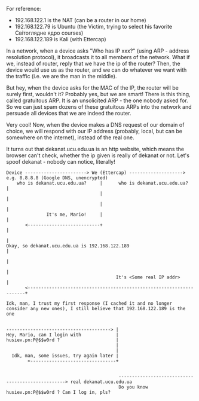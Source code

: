For reference:
- 192.168.122.1   is the NAT (can be a router in our home)
- 192.168.122.79  is Ubuntu (the Victim, trying to select his favorite Світоглядне ядро courses)
- 192.168.122.189 is Kali (with Ettercap)

In a network, when a device asks "Who has IP xxx?" (using ARP - address resolution protocol), it broadcasts it to all members of the network. What if we, instead of router, reply that we have the ip of the router? Then, the device would use us as the router, and we can do whatever we want with the traffic (i.e. we are the man in the middle).

But hey, when the device asks for the MAC of the IP, the router will be surely first, wouldn't it? Probably yes, but we are smart! There is this thing, called gratuitous ARP. It is an unsolicited ARP - the one nobody asked for. So we can just spam dozens of these gratuitous ARPs into the network and persuade all devices that we are indeed the router.

Very cool! Now, when the device makes a DNS request of our domain of choice, we will respond with our IP address (probably, local, but can be somewhere on the internet), instead of the real one.

It turns out that dekanat.ucu.edu.ua is an http website, which means the browser can't check, whether the ip given is really of dekanat or not. Let's spoof dekanat - nobody can notice, literally!

```
Device -----------------------> We (Ettercap) --------------------> e.g. 8.8.8.8 (Google DNS, unencrypted)
    who is dekanat.ucu.edu.ua?     |      who is dekanat.ucu.edu.ua?         |
                                   |                                         |
                                   |                                         |
               It's me, Mario!     |                                         |
       <---------------------------+                                         |
                                                                             |
Okay, so dekanat.ucu.edu.ua is 192.168.122.189                               |
                                                                             |
                                                                             |
                                         It's <Some real IP addr>            |
       <---------------------------------------------------------------------+

Idk, man, I trust my first response (I cached it and no longer consider any new ones), I still believe that 192.168.122.189 is the one


---------------------------------------> |
Hey, Mario, can I login with             |
husiev.pn:P@$$w0rd ?                     |
                                         |
                                         |
  Idk, man, some issues, try again later |
        <--------------------------------+


                                          --------------------------------------------------> real dekanat.ucu.edu.ua
                                          Do you know husiev.pn:P@$$w0rd ? Can I log in, pls?
```


